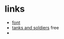 # links
- [font](https://www.fontspace.com/pixeboy-font-f43730) 
- [tanks and soldiers](https://kenney.nl/assets/sci-fi-rts) free
- 